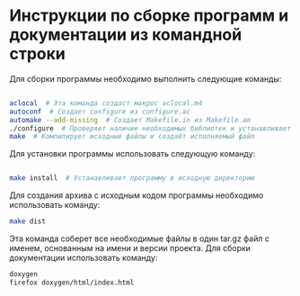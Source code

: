 # Инструкции по сборке программ и документации из командной строки

Для сборки программы необходимо выполнить следующие команды:

```bash

aclocal  # Эта команда создаст макрос aclocal.m4
autoconf  # Создает configure из configure.ac
automake --add-missing  # Создает Makefile.in из Makefile.am
./configure  # Проверяет наличие необходимых библиотек и устанавливает параметры сборки
make  # Компилирует исходные файлы и создаёт исполняемый файл
```

Для установки программы использовать следующую команду:

```bash

make install  # Устанавливает программу в исходную директорию
```

Для создания архива с исходным кодом программы необходимо использовать команду:

```bash
make dist
```

Эта команда соберет все необходимые файлы в один tar.gz файл с именем, основанным на имени и версии проекта.
Для сборки документации использовать команду:

```bash
doxygen
firefox doxygen/html/index.html
```
